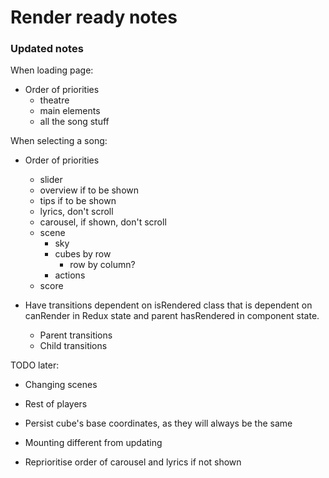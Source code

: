 # Render ready notes

### Updated notes

When loading page:

* Order of priorities
    * theatre
    * main elements
    * all the song stuff

When selecting a song:

* Order of priorities
    * slider
    * overview if to be shown
    * tips if to be shown
    * lyrics, don't scroll
    * carousel, if shown, don't scroll
    * scene
        * sky
        * cubes by row
            * row by column?
        * actions
    * score

* Have transitions dependent on isRendered class that is dependent on canRender in Redux state and parent hasRendered in component state.
    * Parent transitions
    * Child transitions

TODO later:
* Changing scenes
* Rest of players
* Persist cube's base coordinates, as they will always be the same
* Mounting different from updating

* Reprioritise order of carousel and lyrics if not shown